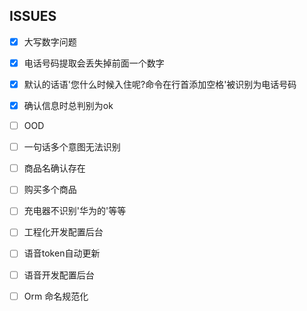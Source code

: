 

## ISSUES

- [x] 大写数字问题
- [x] 电话号码提取会丢失掉前面一个数字
- [x] 默认的话语'您什么时候入住呢?命令在行首添加空格'被识别为电话号码
- [x] 确认信息时总判别为ok

- [ ] OOD
- [ ] 一句话多个意图无法识别
- [ ] 商品名确认存在

- [ ] 购买多个商品
- [ ] 充电器不识别'华为的'等等

- [ ] 工程化开发配置后台

- [ ] 语音token自动更新
- [ ] 语音开发配置后台
- [ ] Orm 命名规范化
